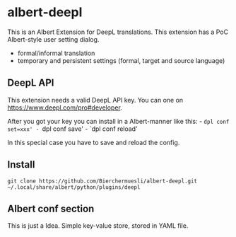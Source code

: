 # albert-deepl
This is an Albert Extension for DeepL translations. This extension has a PoC Albert-style user setting dialog. 

 - formal/informal translation
 - temporary and persistent settings (formal, target and source language)
 



## DeepL API
This extension  needs a valid DeepL API key. You can one on https://www.deepl.com/pro#developer.

After you got your key you can install in a Albert-manner like this:
    - `dpl conf set=xxx'
    - `dpl conf save'
    - `dpl conf reload'

In this special case you have to save and reload the config. 


## Install
```
git clone https://github.com/Bierchermuesli/albert-deepl.git  ~/.local/share/albert/python/plugins/deepl
```


## Albert conf section
This is just a Idea. Simple key-value store, stored in YAML file. 


